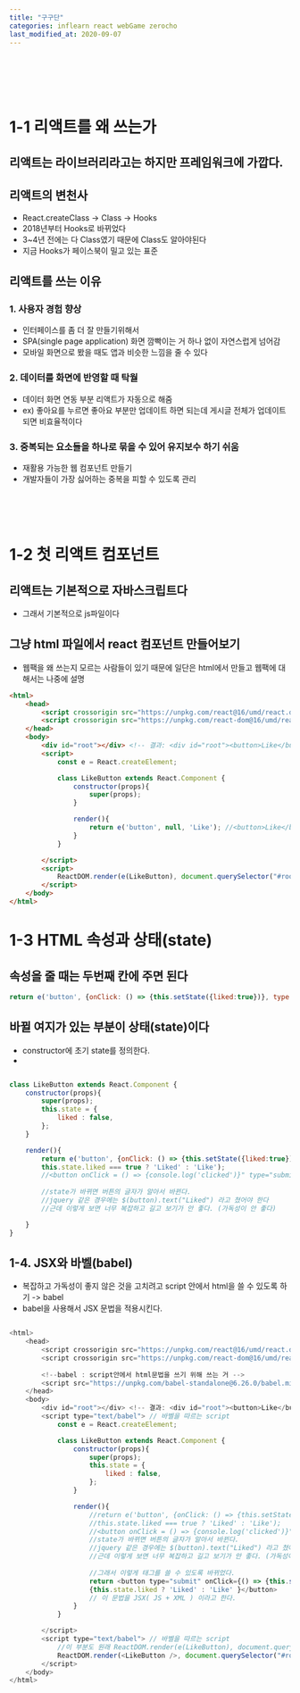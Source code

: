 ```yaml
---
title: "구구단"
categories: inflearn react webGame zerocho
last_modified_at: 2020-09-07
---
```


<br/>
<br/>
<br/>
<br/>

# 1-1 리액트를 왜 쓰는가


## 리액트는 라이브러리라고는 하지만 프레임워크에 가깝다.


## 리액트의 변천사
- React.createClass -> Class -> Hooks 
- 2018년부터 Hooks로 바뀌었다 
- 3~4년 전에는 다 Class였기 때문에 Class도 알아야된다 
- 지금 Hooks가 페이스북이 밀고 있는 표준

## 리액트를 쓰는 이유

### 1. 사용자 경험 향상
- 인터페이스를 좀 더 잘 만들기위해서
- SPA(single page application) 화면 깜빡이는 거 하나 없이 자연스럽게 넘어감 
- 모바일 화면으로 봤을 때도 앱과 비슷한 느낌을 줄 수 있다

### 2. 데이터를 화면에 반영할 때 탁월
- 데이터 화면 연동 부분 리액트가 자동으로 해줌
- ex) 좋아요를 누르면 좋아요 부분만 업데이트 하면 되는데 게시글 전체가 업데이트 되면 비효율적이다

### 3. 중복되는 요소들을 하나로 묶을 수 있어 유지보수 하기 쉬움
- 재활용 가능한 웹 컴포넌트 만들기 
- 개발자들이 가장 싫어하는 중복을 피할 수 있도록 관리


<br>
<br>
<br>

# 1-2 첫 리액트 컴포넌트

## 리액트는 기본적으로 자바스크립트다
- 그래서 기본적으로 js파일이다

## 그냥 html 파일에서 react 컴포넌트 만들어보기
- 웹팩을 왜 쓰는지 모르는 사람들이 있기 때문에 일단은 html에서 만들고 웹팩에 대해서는 나중에 설명

```html
<html>
    <head>
        <script crossorigin src="https://unpkg.com/react@16/umd/react.development.js" crossorigin></script>
        <script crossorigin src="https://unpkg.com/react-dom@16/umd/react-dom.development.js" crossorigin></script>
    </head>
    <body>
        <div id="root"></div> <!-- 결과: <div id="root"><button>Like</button></div>-->
        <script>
            const e = React.createElement;

            class LikeButton extends React.Component {
                constructor(props){
                    super(props);
                }

                render(){
                    return e('button', null, 'Like'); //<button>Like</button>
                }
            }

        </script>
        <script>
            ReactDOM.render(e(LikeButton), document.querySelector("#root"));
        </script>
    </body>
</html>
```
# 1-3 HTML 속성과 상태(state)

## 속성을 줄 때는 두번째 칸에 주면 된다

```javascript
return e('button', {onClick: () => {this.setState({liked:true})}, type: 'submit'},
```

## 바뀔 여지가 있는 부분이 상태(state)이다

- constructor에 초기 state를 정의한다.
- 

```javascript

class LikeButton extends React.Component {
    constructor(props){
        super(props);
        this.state = {
            liked : false,
        };
    }

    render(){
        return e('button', {onClick: () => {this.setState({liked:true})}, type: 'submit'},
        this.state.liked === true ? 'Liked' : 'Like'); 
        //<button onClick = () => {console.log('clicked')}" type="submit">Like</button>
        
        //state가 바뀌면 버튼의 글자가 알아서 바뀐다.
        //jquery 같은 경우에는 $(button).text("Liked") 라고 쳤어야 한다
        //근데 이렇게 보면 너무 복잡하고 길고 보기가 안 좋다. (가독성이 안 좋다)

    }
}
```


## 1-4. JSX와 바벨(babel)

- 복잡하고 가독성이 좋지 않은 것을 고치려고 script 안에서 html을 쓸 수 있도록 하기 -> babel 
- babel을 사용해서 JSX 문법을 적용시킨다.


```javascript

<html>
    <head>
        <script crossorigin src="https://unpkg.com/react@16/umd/react.development.js" crossorigin></script>
        <script crossorigin src="https://unpkg.com/react-dom@16/umd/react-dom.development.js" crossorigin></script>
        
        <!--babel : script안에서 html문법을 쓰기 위해 쓰는 거 -->
        <script src="https://unpkg.com/babel-standalone@6.26.0/babel.min.js"></script>
    </head>
    <body>
        <div id="root"></div> <!-- 결과: <div id="root"><button>Like</button></div>-->
        <script type="text/babel"> // 바벨을 따르는 script
            const e = React.createElement;

            class LikeButton extends React.Component {
                constructor(props){
                    super(props);
                    this.state = {
                        liked : false,
                    };
                }

                render(){
                    //return e('button', {onClick: () => {this.setState({liked:true})}, type: 'submit'},
                    //this.state.liked === true ? 'Liked' : 'Like'); 
                    //<button onClick = () => {console.log('clicked')}" type="submit">Like</button>
                    //state가 바뀌면 버튼의 글자가 알아서 바뀐다.
                    //jquery 같은 경우에는 $(button).text("Liked") 라고 쳤어야 한다
                    //근데 이렇게 보면 너무 복잡하고 길고 보기가 안 좋다. (가독성이 안 좋다)
                    
                    //그래서 이렇게 태그를 쓸 수 있도록 바뀌었다.
                    return <button type="submit" onClick={() => {this.setState({liked:true})}}>
                    {this.state.liked ? 'Liked' : 'Like' }</button>
                    // 이 문법을 JSX( JS + XML ) 이라고 한다.
                }
            }

        </script>
        <script type="text/babel"> // 바벨을 따르는 script
            //이 부분도 원래 ReactDOM.render(e(LikeButton), document.querySelector("#root")); 이었다.
            ReactDOM.render(<LikeButton />, document.querySelector("#root"));
        </script>
    </body>
</html>
```